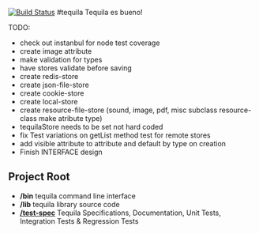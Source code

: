 [![Build Status](https://secure.travis-ci.org/dremoor/tequila.png)](http://travis-ci.org/dremoor/tequila)
#tequila
Tequila es bueno!

TODO:

* check out instanbul for node test coverage
* create image attribute
* make validation for types
* have stores validate before saving
* create redis-store
* create json-file-store
* create cookie-store
* create local-store
* create resource-file-store (sound, image, pdf, misc subclass resource-class make atribute type)
* tequilaStore needs to be set not hard coded
* fix Test variations on getList method test for remote stores
* add visible attribute to attribute and default by type on creation
* Finish INTERFACE design

## Project Root
+ **/bin** tequila command line interface
+ **/lib** tequila library source code
+ [**/test-spec**](test-spec/README.md) Tequila Specifications, Documentation, Unit Tests, Integration Tests & Regression Tests
